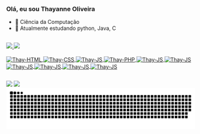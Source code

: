 ### Olá, eu sou Thayanne Oliveira

- :open_book: Ciência da Computação
- 🌱 Atualmente estudando python, Java, C
##
<div>
  <a href="https://github.com/ThaayOliveira">
  <img height=180em src="https://github-readme-stats.vercel.app/api?username=ThaayOliveira&show_icons=true&theme=dark&include_all_commits=true&count_private=true"/>
  <img height="180em" src="https://camo.githubusercontent.com/2762c4a96306176eed0f88ce826662b48f7a98c2b3149e2084e5d5c479fc2906/68747470733a2f2f6769746875622d726561646d652d73746174732e76657263656c2e6170702f6170692f746f702d6c616e67732f3f757365726e616d653d416e61506473266c61796f75743d636f6d70616374266c616e67735f636f756e743d37267468656d653d64726163756c61" data-canonical-src="https://github-readme-stats.vercel.app/api/top-langs/?username=ThaayOliveira&amp;layout=compact&amp;langs_count=7&amp;theme=dracula" style="max-width: 100%;">
</div>

<div style="display: inline_block"><br>
  <img align="center" alt="Thay-HTML" height="50" width="40" src="https://cdn.jsdelivr.net/gh/devicons/devicon/icons/html5/html5-original.svg" />
  <img align="center" alt="Thay-CSS" height="50" width="40"  src="https://cdn.jsdelivr.net/gh/devicons/devicon/icons/css3/css3-original.svg" />
  <img align="center" alt="Thay-JS" height="50" width="40"   src="https://cdn.jsdelivr.net/gh/devicons/devicon/icons/javascript/javascript-plain.svg" />
  <img align="center" alt="Thay-PHP" height="50" width="40"  src="https://cdn.jsdelivr.net/gh/devicons/devicon/icons/php/php-original.svg" />  
  <img align="center" alt="Thay-JS" height="50" width="40"   src="https://cdn.jsdelivr.net/gh/devicons/devicon/icons/python/python-original.svg" />
  <img align="center" alt="Thay-JS" height="50" width="40"   src="https://cdn.jsdelivr.net/gh/devicons/devicon/icons/mysql/mysql-original.svg" />
  <img align="center" alt="Thay-JS" height="50" width="40"   src="https://cdn.jsdelivr.net/gh/devicons/devicon/icons/postgresql/postgresql-original.svg" />
  <img align="center" alt="Thay-JS" height="50" width="40"   src="https://cdn.jsdelivr.net/gh/devicons/devicon/icons/c/c-original.svg" />
  <img align="center" alt="Thay-JS" height="50" width="40"   src="https://cdn.jsdelivr.net/gh/devicons/devicon/icons/pycharm/pycharm-original.svg" />
  <img align="center" alt="Thay-JS" height="50" width="40"   src="https://cdn.jsdelivr.net/gh/devicons/devicon/icons/vuejs/vuejs-original.svg" />
          
          
          
</div>

  ##
  
<div>
<a href="https://www.linkedin.com/in/thayanne-oliveira-b3661620a/" target="_blank"><img src="https://img.shields.io/badge/LinkedIn-0077B5?style=for-the-badge&logo=linkedin&logoColor=white" target="_blank"></a>
<a href="mailto:jobsthay@gmail.com" target="_blank"><img src="https://img.shields.io/badge/Gmail-D14836?style=for-the-badge&logo=gmail&logoColor=white" target="_blank"></a>

</div>

<picture>
  <source media="(prefers-color-scheme: dark)" srcset="https://raw.githubusercontent.com/platane/platane/output/github-contribution-grid-snake-dark.svg">
  <source media="(prefers-color-scheme: light)" srcset="https://raw.githubusercontent.com/platane/platane/output/github-contribution-grid-snake.svg">
  <img alt="github contribution grid snake animation" src="https://raw.githubusercontent.com/platane/platane/output/github-contribution-grid-snake.svg">
</picture>

